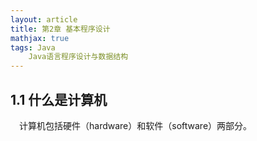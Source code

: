 ```yaml
---
layout: article
title: 第2章 基本程序设计
mathjax: true
tags: Java
    Java语言程序设计与数据结构
---
```

## 1.1 什么是计算机
&emsp;计算机包括硬件（hardware）和软件（software）两部分。